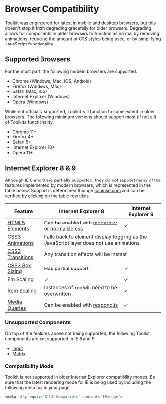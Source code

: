 # Browser Compatibility #

Toolkit was engineered for latest in mobile and desktop browsers, but this doesn't stop it from degrading gracefully for older browsers.
Degrading allows for components in older browsers to function as normal by removing animations, reducing the amount of CSS styles being used,
or by simplifying JavaScript functionality.

## Supported Browsers ##

For the most part, the following modern browsers are supported.

* Chrome (Windows, Mac, iOS, Android)
* Firefox (Windows, Mac)
* Safari (Mac, iOS)
* Internet Explorer (Windows)
* Opera (Windows)

While not officially supported, Toolkit will function to some extent in older browsers.
The following minimum versions should support most (if not all) of Toolkits functionality.

* Chrome 11+
* Firefox 4+
* Safari 5+
* Internet Explorer 10+
* Opera 11+

## Internet Explorer 8 & 9 ##

Although IE 8 and 9 are partially supported, they do not support many of the features implemented by modern browsers, which is represented in the table below.
Support is determined through [caniuse.com](http://caniuse.com/) and can be verified by clicking on the table row titles.

<table class="table compatibility-table">
    <thead>
        <tr>
            <th>Feature</th>
            <th>Internet Explorer 8</th>
            <th>Internet Explorer 9</th>
        </tr>
    </thead>
    <tbody>
        <tr>
            <td><a href="http://caniuse.com/#feat=html5semantic">HTML5 Elements</a></td>
            <td class="is-error">Can be enabled with <a href="http://modernizr.com">modernizr</a> or <a href="http://necolas.github.io/normalize.css/">normalize.css</a></td>
            <td class="is-success">&check;</td>
        </tr>
        <tr>
            <td><a href="http://caniuse.com/#feat=css-animation">CSS3 Animations</a></td>
            <td class="is-error" colspan="2">Falls back to element display toggling as the JavaScript layer does not use animations</td>
        </tr>
        <tr>
            <td><a href="http://caniuse.com/#feat=css-transitions">CSS3 Transitions</a></td>
            <td class="is-error" colspan="2">Any transition effects will be instant</td>
        </tr>
        <tr>
            <td><a href="http://caniuse.com/#feat=css3-boxsizing">CSS3 Box Sizing</a></td>
            <td class="is-info">Has partial support</td>
            <td class="is-success">&check;</td>
        </tr>
        <tr>
            <td>Em Scaling</td>
            <td class="is-success">&check;</td>
            <td class="is-success">&check;</td>
        </tr>
        <tr>
            <td><a href="http://caniuse.com/#feat=rem">Rem Scaling</a></td>
            <td class="is-error">Instances of <code>rem</code> will need to be overwritten</td>
            <td class="is-success">&check;</td>
        </tr>
        <tr>
            <td><a href="http://caniuse.com/#feat=css-mediaqueries">Media Queries</a></td>
            <td class="is-error">Can be enabled with <a href="https://github.com/scottjehl/Respond">respond.js</a></td>
            <td class="is-success">&check;</td>
        </tr>
    </tbody>
</table>

### Unsupported Components ###

On top of the features above not being supported, the following Toolkit components are not supported in IE 8 and 9.

* [Input](../components/input.md)
* [Matrix](../components/matrix.md)

### Compatibility Mode ###

Toolkit is not supported in older Internet Explorer compatibility modes.
Be sure that the latest rendering mode for IE is being used by including the following meta tag in your page.

```html
<meta http-equiv="X-UA-Compatible" content="IE=edge">
```